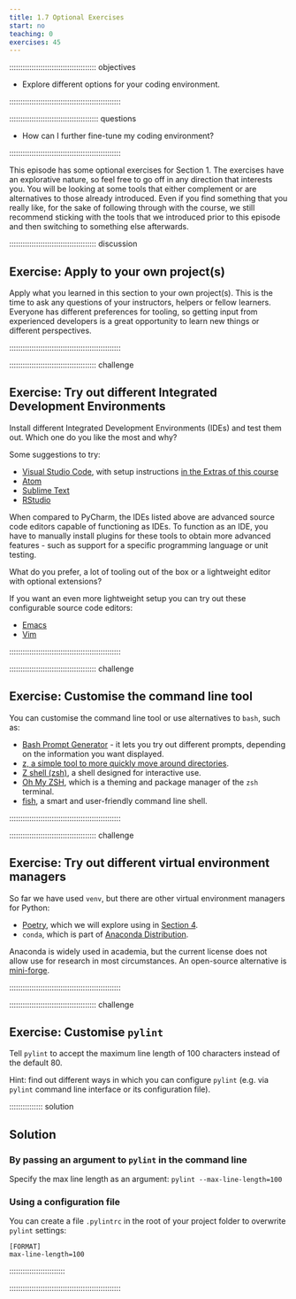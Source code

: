 ```yaml
---
title: 1.7 Optional Exercises
start: no
teaching: 0
exercises: 45
---
```


::::::::::::::::::::::::::::::::::::::: objectives

- Explore different options for your coding environment.

::::::::::::::::::::::::::::::::::::::::::::::::::

:::::::::::::::::::::::::::::::::::::::: questions

- How can I further fine-tune my coding environment?

::::::::::::::::::::::::::::::::::::::::::::::::::

This episode has some optional exercises for Section 1.
The exercises have an explorative nature, so feel free to go off in any direction that interests you.
You will be looking at some tools that either complement or are alternatives to those already introduced.
Even if you find something that you really like,
for the sake of following through with the course, we still recommend sticking with the tools that we introduced prior to this episode
and then switching to something else afterwards.

:::::::::::::::::::::::::::::::::::::::  discussion

## Exercise: Apply to your own project(s)

Apply what you learned in this section to your own project(s).
This is the time to ask any questions of your instructors, helpers or fellow learners.
Everyone has different preferences for tooling, so getting input from experienced developers is a great opportunity to learn new things
or different perspectives.

::::::::::::::::::::::::::::::::::::::::::::::::::

:::::::::::::::::::::::::::::::::::::::  challenge

## Exercise: Try out different Integrated Development Environments

Install different Integrated Development Environments (IDEs) and test them out.
Which one do you like the most and why?

Some suggestions to try:

- [Visual Studio Code](https://code.visualstudio.com/), with setup instructions [in the Extras of this course](../learners/vscode.md)
- [Atom](https://atom-editor.cc/)
- [Sublime Text](https://www.sublimetext.com/)
- [RStudio](https://posit.co/download/rstudio-desktop/)

When compared to PyCharm, the IDEs listed above are advanced source code editors capable of functioning as IDEs.
To function as an IDE, you have to manually install plugins for these tools to obtain more advanced features -
such as support for a specific programming language or unit testing.

What do you prefer, a lot of tooling out of the box or a lightweight editor with optional extensions?

If you want an even more lightweight setup you can try out these configurable source code editors:

- [Emacs](https://www.gnu.org/software/emacs/)
- [Vim](https://www.vim.org/)

::::::::::::::::::::::::::::::::::::::::::::::::::

:::::::::::::::::::::::::::::::::::::::  challenge

## Exercise: Customise the command line tool

You can customise the command line tool or use alternatives to `bash`, such as:

- [Bash Prompt Generator](https://bash-prompt-generator.org/) - it lets you try out different prompts,
  depending on the information you want displayed.
- [z, a simple tool to more quickly move around directories](https://github.com/rupa/z).
- [Z shell (zsh)](https://zsh.sourceforge.io/), a shell designed for interactive use.
- [Oh My ZSH](https://ohmyz.sh/), which is a theming and package manager of the `zsh` terminal.
- [fish](https://fishshell.com/), a smart and user-friendly command line shell.

::::::::::::::::::::::::::::::::::::::::::::::::::

:::::::::::::::::::::::::::::::::::::::  challenge

## Exercise: Try out different virtual environment managers

So far we have used `venv`, but there are other virtual environment managers for Python:

- [Poetry](https://python-poetry.org/), which we will explore using in [Section 4](43-software-release.md).
- `conda`, which is part of [Anaconda Distribution](https://www.anaconda.com/download).

Anaconda is widely used in academia, but the current license does not allow use for research in most circumstances.
An open-source alternative is [mini-forge](https://github.com/conda-forge/miniforge).

::::::::::::::::::::::::::::::::::::::::::::::::::

:::::::::::::::::::::::::::::::::::::::  challenge

## Exercise: Customise `pylint`

Tell `pylint` to accept the maximum line length of 100 characters instead of the default 80.

Hint: find out different ways in which you can configure `pylint` (e.g. via `pylint` command line interface or its configuration file).

:::::::::::::::  solution

## Solution

### By passing an argument to `pylint` in the command line

Specify the max line length as an argument: `pylint --max-line-length=100`

### Using a configuration file

You can create a file `.pylintrc` in the root of your project folder to overwrite `pylint` settings:

```
[FORMAT]
max-line-length=100
```

:::::::::::::::::::::::::

::::::::::::::::::::::::::::::::::::::::::::::::::




